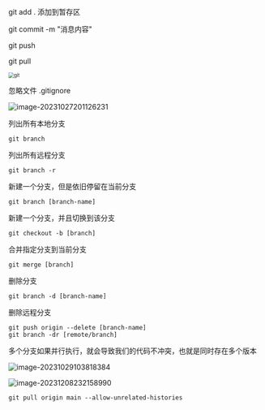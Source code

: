 git add . 添加到暂存区

git commit -m "消息内容"

git push

git pull

<img src="https://typora-birdy.oss-cn-guangzhou.aliyuncs.com/090103ec08e0c2708c66b1fa25abe90.png" alt="git" style="zoom:67%;" />



忽略文件 .gitignore

![image-20231027201126231](https://typora-birdy.oss-cn-guangzhou.aliyuncs.com/image-20231027201126231.png)



列出所有本地分支

```shell
git branch 
```

列出所有远程分支

```shell
git branch -r
```

新建一个分支，但是依旧停留在当前分支

```shell
git branch [branch-name]
```

新建一个分支，并且切换到该分支

```shell
git checkout -b [branch]
```

合并指定分支到当前分支

```shell
git merge [branch]
```

删除分支

```shell
git branch -d [branch-name]
```

删除远程分支

```shell
git push origin --delete [branch-name]
git branch -dr [remote/branch]
```



多个分支如果并行执行，就会导致我们的代码不冲突，也就是同时存在多个版本

![image-20231029103818384](https://typora-birdy.oss-cn-guangzhou.aliyuncs.com/image-20231029103818384.png)



![image-20231208232158990](https://typora-birdy.oss-cn-guangzhou.aliyuncs.com/image-20231208232158990.png)

```shell
git pull origin main --allow-unrelated-histories
```

